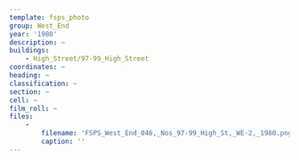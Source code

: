 ```yaml
---
template: fsps_photo
group: West_End
year: '1980'
description: ~
buildings:
    - High_Street/97-99_High_Street
coordinates: ~
heading: ~
classification: ~
section: ~
cell: ~
film_roll: ~
files:
    -
        filename: 'FSPS_West_End_046,_Nos_97-99_High_St,_WE-2,_1980.png'
        caption: ''
---
```

